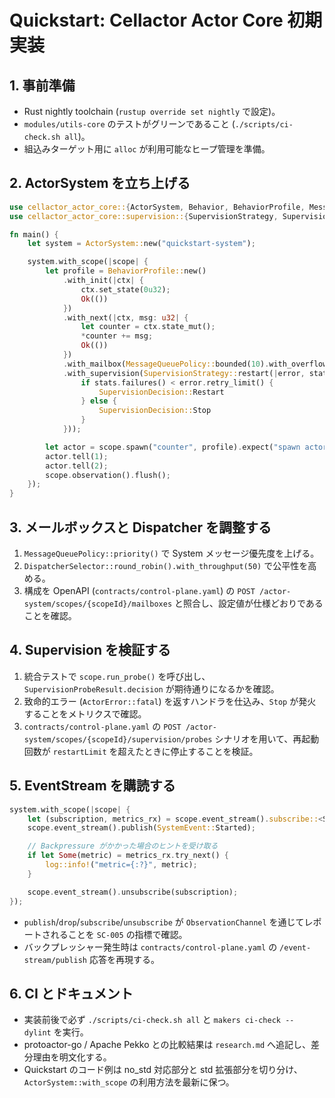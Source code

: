 # Quickstart: Cellactor Actor Core 初期実装

## 1. 事前準備
- Rust nightly toolchain (`rustup override set nightly` で設定)。
- `modules/utils-core` のテストがグリーンであること (`./scripts/ci-check.sh all`)。
- 組込みターゲット用に `alloc` が利用可能なヒープ管理を準備。

## 2. ActorSystem を立ち上げる
```rust
use cellactor_actor_core::{ActorSystem, Behavior, BehaviorProfile, MessageQueuePolicy};
use cellactor_actor_core::supervision::{SupervisionStrategy, SupervisionDecision};

fn main() {
    let system = ActorSystem::new("quickstart-system");

    system.with_scope(|scope| {
        let profile = BehaviorProfile::new()
            .with_init(|ctx| {
                ctx.set_state(0u32);
                Ok(())
            })
            .with_next(|ctx, msg: u32| {
                let counter = ctx.state_mut();
                *counter += msg;
                Ok(())
            })
            .with_mailbox(MessageQueuePolicy::bounded(10).with_overflow_block())
            .with_supervision(SupervisionStrategy::restart(|error, stats| {
                if stats.failures() < error.retry_limit() {
                    SupervisionDecision::Restart
                } else {
                    SupervisionDecision::Stop
                }
            }));

        let actor = scope.spawn("counter", profile).expect("spawn actor");
        actor.tell(1);
        actor.tell(2);
        scope.observation().flush();
    });
}
```

## 3. メールボックスと Dispatcher を調整する
1. `MessageQueuePolicy::priority()` で System メッセージ優先度を上げる。
2. `DispatcherSelector::round_robin().with_throughput(50)` で公平性を高める。
3. 構成を OpenAPI (`contracts/control-plane.yaml`) の `POST /actor-system/scopes/{scopeId}/mailboxes` と照合し、設定値が仕様どおりであることを確認。

## 4. Supervision を検証する
1. 統合テストで `scope.run_probe()` を呼び出し、`SupervisionProbeResult.decision` が期待通りになるかを確認。
2. 致命的エラー (`ActorError::fatal`) を返すハンドラを仕込み、`Stop` が発火することをメトリクスで確認。
3. `contracts/control-plane.yaml` の `POST /actor-system/scopes/{scopeId}/supervision/probes` シナリオを用いて、再起動回数が `restartLimit` を超えたときに停止することを検証。

## 5. EventStream を購読する
```rust
system.with_scope(|scope| {
    let (subscription, metrics_rx) = scope.event_stream().subscribe::<SystemEvent>();
    scope.event_stream().publish(SystemEvent::Started);

    // Backpressure がかかった場合のヒントを受け取る
    if let Some(metric) = metrics_rx.try_next() {
        log::info!("metric={:?}", metric);
    }

    scope.event_stream().unsubscribe(subscription);
});
```
- `publish`/`drop`/`subscribe`/`unsubscribe` が `ObservationChannel` を通じてレポートされることを `SC-005` の指標で確認。
- バックプレッシャー発生時は `contracts/control-plane.yaml` の `/event-stream/publish` 応答を再現する。

## 6. CI とドキュメント
- 実装前後で必ず `./scripts/ci-check.sh all` と `makers ci-check -- dylint` を実行。
- protoactor-go / Apache Pekko との比較結果は `research.md` へ追記し、差分理由を明文化する。
- Quickstart のコード例は no_std 対応部分と std 拡張部分を切り分け、`ActorSystem::with_scope` の利用方法を最新に保つ。
